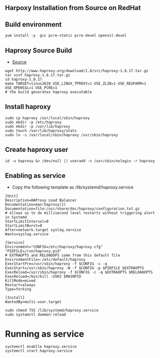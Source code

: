 ## Harpoxy  Installation from Source on RedHat

## Build environment
```
yum install -y  gcc pcre-static pcre-devel openssl-devel 
```
## Haproxy Source Build
* [Source](http://www.haproxy.org/download/)
```
wget http://www.haproxy.org/download/1.8/src/haproxy-1.8.17.tar.gz
tar xzvf haproxy-1.8.17.tar.gz
cd haproxy-1.8.17
make TARGET=linux2628 USE_LINUX_TPROXY=1 USE_ZLIB=1 USE_REGPARM=1 USE_OPENSSL=1 USE_PCRE=1
# the build generates haproxy executable
```

##  Install haproxy
```
sudo cp haproxy /usr/local/sbin/haproxy
sudo mkdir -p /etc/haproxy
sudo mkdir -p /var/lib/haproxy 
sudo touch /var/lib/haproxy/stats
sudo ln -s /usr/local/sbin/haproxy /usr/sbin/haproxy
```

## Create haproxy user
```
id -u haproxy &> /dev/null || useradd -s /usr/sbin/nologin -r haproxy 
```

## Enabling as service 
* Copy the following template as /lib/systemd/haproxy.service
```
[Unit]
Description=HAProxy Load Balancer
Documentation=man:haproxy(1)
Documentation=file:/usr/share/doc/haproxy/configuration.txt.gz
# allows us to do millisecond level restarts without triggering alert in Systemd
StartLimitInterval=0
StartLimitBurst=0
After=network.target syslog.service
Wants=syslog.service

[Service]
Environment="CONFIG=/etc/haproxy/haproxy.cfg" "PIDFILE=/run/haproxy.pid"
# EXTRAOPTS and RELOADOPS come from this default file
EnvironmentFile=-/etc/default/haproxy
ExecStartPre=/usr/sbin/haproxy -f $CONFIG -c -q
ExecStart=/usr/sbin/haproxy -W -f $CONFIG -p $PIDFILE $EXTRAOPTS
ExecReload=/usr/sbin/haproxy -f $CONFIG -c -q $EXTRAOPTS $RELOADOPTS
ExecReload=/bin/kill -USR2 $MAINPID
KillMode=mixed
Restart=always
Type=forking

[Install]
WantedBy=multi-user.target

```
```
sudo chmod 755 /lib/systemd/haproxy.service
sudo systemctl daemon-reload
```
# Running as service 
```
systemctl enablle haproxy.service
systemctl start haproxy.service
```

